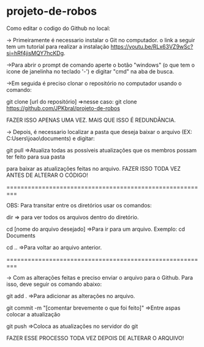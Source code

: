 # projeto-de-robos

Como editar o codigo do Github no local:

-> Primeiramente é necessario instalar o Git no computador. o link a seguir tem um tutorial para realizar a instalação <https://youtu.be/RLx63VZ9wSc?si=hRf4jisMQY7hcKDg>.

->Para abrir o prompt de comando aperte o botão "windows" (o que tem o icone de janelinha no teclado '-') e digitar "cmd" na aba de busca.

->Em seguida é preciso clonar o repositório no computador usando o comando:

  git clone [url do repositório] =>nesse caso: git clone https://github.com/JPKbral/projeto-de-robos

FAZER ISSO APENAS UMA VEZ. MAIS QUE ISSO É REDUNDÂNCIA.

-> Depois, é necessario localizar a pasta que deseja baixar o arquivo (EX: C:Users\joao\documents) e digitar:

  git pull  =>Atualiza todas as possíveis atualizações que os membros possam ter feito para sua pasta

para baixar as atualizações feitas no arquivo. FAZER ISSO TODA VEZ ANTES DE ALTERAR O CÓDIGO!

=========================================================

OBS: Para transitar entre os diretórios usar os comandos:

dir => para ver todos os arquivos dentro do diretório.

cd [nome do arquivo desejado] =>Para ir para um arquivo. Exemplo: cd Documents

cd .. =>Para voltar ao arquivo anterior.

=========================================================

-> Com as alterações feitas e preciso enviar o arquivo para o Github. Para isso, deve seguir os comando abaixo:

  git add .  =>Para adicionar as alterações no arquivo.

  git commit -m "[comentar brevemente o que foi feito]"  =>Entre aspas colocar a atualização

  git push  =>Coloca as atualizações no servidor do git

  FAZER ESSE PROCESSO TODA VEZ DEPOIS DE ALTERAR O ARQUIVO!
